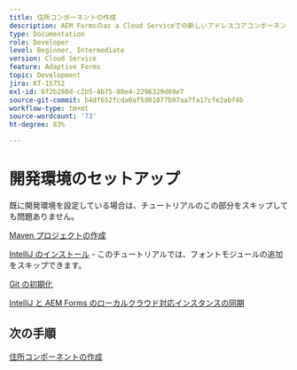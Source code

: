 ```yaml
---
title: 住所コンポーネントの作成
description: AEM Formsのas a Cloud Serviceでの新しいアドレスコアコンポーネントの作成
type: Documentation
role: Developer
level: Beginner, Intermediate
version: Cloud Service
feature: Adaptive Forms
topic: Development
jira: KT-15752
exl-id: 6f2b280d-c2b5-4b75-88e4-2296329d69e7
source-git-commit: b4df652fcda0af5d01077b97aa7fa17cfe2abf4b
workflow-type: tm+mt
source-wordcount: '73'
ht-degree: 83%

---
```


# 開発環境のセットアップ

既に開発環境を設定している場合は、チュートリアルのこの部分をスキップしても問題ありません。

[Maven プロジェクトの作成](https://experienceleague.adobe.com/ja/docs/experience-manager-learn/cloud-service/forms/developing-for-cloud-service/getting-started)

[IntelliJ のインストール](https://experienceleague.adobe.com/ja/docs/experience-manager-learn/cloud-service/forms/developing-for-cloud-service/intellij-set-up) - このチュートリアルでは、フォントモジュールの追加をスキップできます。

[Git の初期化](https://experienceleague.adobe.com/ja/docs/experience-manager-learn/cloud-service/forms/developing-for-cloud-service/setup-git)

[IntelliJ と AEM Forms のローカルクラウド対応インスタンスの同期](https://experienceleague.adobe.com/ja/docs/experience-manager-learn/cloud-service/forms/developing-for-cloud-service/intellij-and-aem-sync)

## 次の手順

[住所コンポーネントの作成](./creating-address-component.md)
